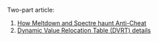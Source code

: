 
Two-part article:

1. [How Meltdown and Spectre haunt Anti-Cheat](haunted.md)
2. [Dynamic Value Relocation Table (DVRT) details](dvrt.md)
